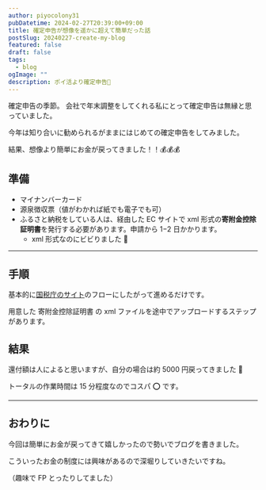 ```yaml
---
author: piyocolony31
pubDatetime: 2024-02-27T20:39:00+09:00
title: 確定申告が想像を遥かに超えて簡単だった話
postSlug: 20240227-create-my-blog
featured: false
draft: false
tags:
  - blog
ogImage: ""
description: ポイ活より確定申告😤
---
```


確定申告の季節。
会社で年末調整をしてくれる私にとって確定申告は無縁と思っていました。

今年は知り合いに勧められるがままにはじめての確定申告をしてみました。

結果、想像より簡単にお金が戻ってきました！！💰💰💰

## 準備

- マイナンバーカード
- 源泉徴収票（値がわかれば紙でも電子でも可）
- ふるさと納税をしている人は、経由した EC サイトで xml 形式の**寄附金控除証明書**を発行する必要があります。申請から 1−2 日かかります。
  - xml 形式なのにビビりました 🤔

---

## 手順

基本的に[国税庁のサイト](https://www.keisan.nta.go.jp/kyoutu/ky/sm/top#bsctrl)のフローにしたがって進めるだけです。

用意した 寄附金控除証明書 の xml ファイルを途中でアップロードするステップがあります。

## 結果

還付額は人によると思いますが、自分の場合は約 5000 円戻ってきました 🙌

トータルの作業時間は 15 分程度なのでコスパ ⭕ です。

---

## おわりに

今回は簡単にお金が戻ってきて嬉しかったので勢いでブログを書きました。

こういったお金の制度には興味があるので深堀りしていきたいですね。

（趣味で FP とったりしてました）
